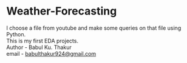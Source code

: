 # Weather-Forecasting
I choose a file from youtube and make some queries on that file using Python.
<br>
This is my first EDA projects.
<br>
Author - Babul Ku. Thakur
<br>
email - babulthakur924@gmail.com